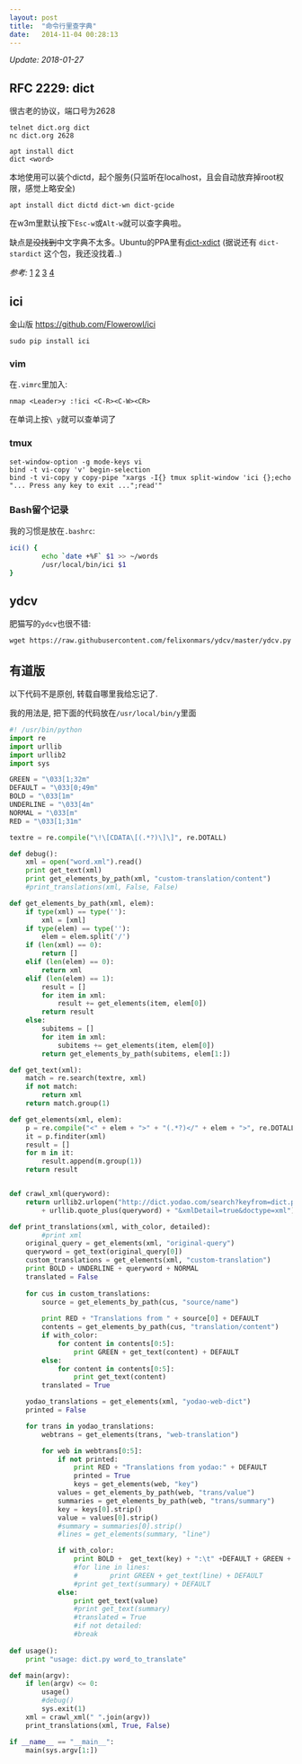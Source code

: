 ```yaml
---
layout: post
title:  "命令行里查字典"
date:   2014-11-04 00:28:13
---
```


*Update: 2018-01-27*

## RFC 2229: dict

很古老的协议，端口号为2628

```
telnet dict.org dict
nc dict.org 2628
```

```
apt install dict
dict <word>
```

本地使用可以装个dictd，起个服务(只监听在localhost，且会自动放弃掉root权限，感觉上略安全)

```
apt install dict dictd dict-wn dict-gcide
```

在w3m里默认按下`Esc-w`或`Alt-w`就可以查字典啦。

缺点是<del>没找到</del>中文字典不太多。Ubuntu的PPA里有[dict-xdict](https://launchpad.net/ubuntu/+source/dict-xdict) (据说还有 `dict-stardict` 这个包，我还没找着..)


*参考:* [1](http://ju.outofmemory.cn/entry/148511) [2](http://blog.cathayan.org/item/1715) [3](http://www.cnblogs.com/bamanzi/archive/2011/06/26/emacs-dict.html) [4](https://www.mdbg.net/chinese/dictionary?page=cedict)


## ici

金山版 <https://github.com/Flowerowl/ici>

    sudo pip install ici

### vim

在`.vimrc`里加入:

    nmap <Leader>y :!ici <C-R><C-W><CR>

在单词上按`\ y`就可以查单词了


### tmux

```
set-window-option -g mode-keys vi
bind -t vi-copy 'v' begin-selection
bind -t vi-copy y copy-pipe "xargs -I{} tmux split-window 'ici {};echo "... Press any key to exit ...";read'"
```

### Bash留个记录

我的习惯是放在`.bashrc`:

```bash
ici() {
        echo `date +%F` $1 >> ~/words
        /usr/local/bin/ici $1
}
```

## ydcv

肥猫写的`ydcv`也很不错:

```
wget https://raw.githubusercontent.com/felixonmars/ydcv/master/ydcv.py
```

## 有道版

以下代码不是原创, 转载自哪里我给忘记了. 

我的用法是, 把下面的代码放在`/usr/local/bin/y`里面

```python
#! /usr/bin/python
import re
import urllib
import urllib2
import sys

GREEN = "\033[1;32m"
DEFAULT = "\033[0;49m"
BOLD = "\033[1m"
UNDERLINE = "\033[4m"
NORMAL = "\033[m"
RED = "\033[1;31m"

textre = re.compile("\!\[CDATA\[(.*?)\]\]", re.DOTALL)

def debug():
    xml = open("word.xml").read()
    print get_text(xml)
    print get_elements_by_path(xml, "custom-translation/content")
    #print_translations(xml, False, False)

def get_elements_by_path(xml, elem):
    if type(xml) == type(''):
        xml = [xml]
    if type(elem) == type(''):
        elem = elem.split('/')
    if (len(xml) == 0):
        return []
    elif (len(elem) == 0):
        return xml
    elif (len(elem) == 1):
        result = []
        for item in xml:
            result += get_elements(item, elem[0])
        return result
    else:
        subitems = []
        for item in xml:
            subitems += get_elements(item, elem[0])
        return get_elements_by_path(subitems, elem[1:])

def get_text(xml):
    match = re.search(textre, xml)
    if not match:
        return xml
    return match.group(1)

def get_elements(xml, elem):
    p = re.compile("<" + elem + ">" + "(.*?)</" + elem + ">", re.DOTALL)
    it = p.finditer(xml)
    result = []
    for m in it:
        result.append(m.group(1))
    return result


def crawl_xml(queryword):
    return urllib2.urlopen("http://dict.yodao.com/search?keyfrom=dict.python&q="
        + urllib.quote_plus(queryword) + "&xmlDetail=true&doctype=xml").read()

def print_translations(xml, with_color, detailed):
        #print xml
    original_query = get_elements(xml, "original-query")
    queryword = get_text(original_query[0])
    custom_translations = get_elements(xml, "custom-translation")
    print BOLD + UNDERLINE + queryword + NORMAL
    translated = False
    
    for cus in custom_translations:
        source = get_elements_by_path(cus, "source/name")
        
        print RED + "Translations from " + source[0] + DEFAULT
        contents = get_elements_by_path(cus, "translation/content")
        if with_color:
            for content in contents[0:5]:
                print GREEN + get_text(content) + DEFAULT
        else:
            for content in contents[0:5]:
                print get_text(content)
        translated = True

    yodao_translations = get_elements(xml, "yodao-web-dict")
    printed = False

    for trans in yodao_translations:
        webtrans = get_elements(trans, "web-translation")

        for web in webtrans[0:5]:
            if not printed:
                print RED + "Translations from yodao:" + DEFAULT
                printed = True
                keys = get_elements(web, "key")
            values = get_elements_by_path(web, "trans/value")
            summaries = get_elements_by_path(web, "trans/summary")
            key = keys[0].strip()
            value = values[0].strip()
            #summary = summaries[0].strip()
            #lines = get_elements(summary, "line")

            if with_color:
                print BOLD +  get_text(key) + ":\t" +DEFAULT + GREEN + get_text(value) + NORMAL
                #for line in lines:
                #        print GREEN + get_text(line) + DEFAULT
                #print get_text(summary) + DEFAULT
            else:
                print get_text(value)
                #print get_text(summary)
                #translated = True
                #if not detailed:
                #break
    
def usage():
    print "usage: dict.py word_to_translate"

def main(argv):
    if len(argv) <= 0:
        usage()
        #debug()
        sys.exit(1)
    xml = crawl_xml(" ".join(argv))
    print_translations(xml, True, False)

if __name__ == "__main__":
    main(sys.argv[1:])

```
